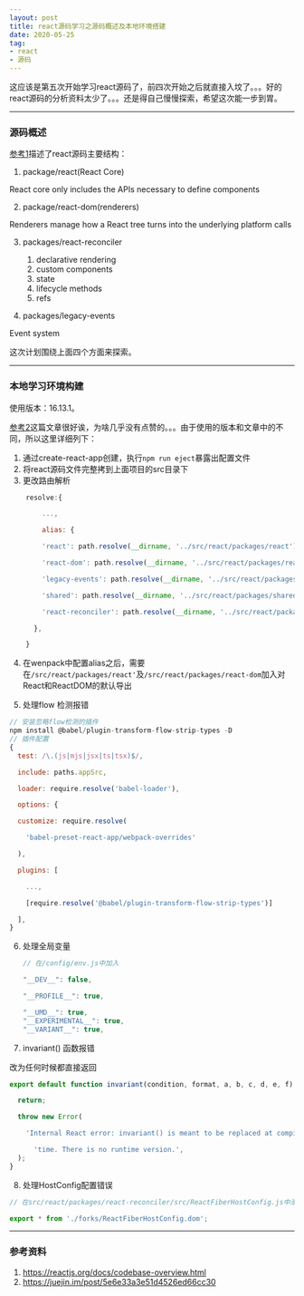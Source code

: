 ```yaml
---
layout: post
title: react源码学习之源码概述及本地环境搭建
date: 2020-05-25
tag: 
- react
- 源码
---
```


这应该是第五次开始学习react源码了，前四次开始之后就直接入坟了。。。好的react源码的分析资料太少了。。。还是得自己慢慢探索，希望这次能一步到胃。

<!-- more -->

---

### 源码概述

[参考1](https://reactjs.org/docs/codebase-overview.html)描述了react源码主要结构：

1. package/react(React Core)

React core only includes the APIs necessary to define components


2. package/react-dom(renderers)

Renderers manage how a React tree turns into the underlying platform calls

3. packages/react-reconciler
   1. declarative rendering
   2. custom components
   3. state
   4. lifecycle methods
   5. refs

4. packages/legacy-events

Event system

这次计划围绕上面四个方面来探索。

---

### 本地学习环境构建

使用版本：16.13.1。

[参考2](https://juejin.im/post/5e6e33a3e51d4526ed66cc30)这篇文章很好诶，为啥几乎没有点赞的。。。由于使用的版本和文章中的不同，所以这里详细列下：

1. 通过create-react-app创建，执行`npm run eject`暴露出配置文件
2. 将react源码文件完整拷到上面项目的src目录下
3. 更改路由解析

```js
    resolve:{

        ...,

        alias: {

        'react': path.resolve(__dirname, '../src/react/packages/react'),

        'react-dom': path.resolve(__dirname, '../src/react/packages/react-dom'),

        'legacy-events': path.resolve(__dirname, '../src/react/packages/legacy-events'),

        'shared': path.resolve(__dirname, '../src/react/packages/shared'),

        'react-reconciler': path.resolve(__dirname, '../src/react/packages/react-reconciler'),

      },

    }
```
4. 在wenpack中配置alias之后，需要在`/src/react/packages/react'`及`/src/react/packages/react-dom`加入对React和ReactDOM的默认导出

5. 处理flow 检测报错

```js
// 安装忽略flow检测的插件
npm install @babel/plugin-transform-flow-strip-types -D
// 插件配置
{
  test: /\.(js|mjs|jsx|ts|tsx)$/,

  include: paths.appSrc,

  loader: require.resolve('babel-loader'),

  options: {

  customize: require.resolve(

    'babel-preset-react-app/webpack-overrides'

  ),

  plugins: [

    ...,

    [require.resolve('@babel/plugin-transform-flow-strip-types')]

  ],
}
```

6. 处理全局变量

    ```js
    // 在/config/env.js中加入
    
    "__DEV__": false,

    "__PROFILE__": true,

    "__UMD__": true,
    "__EXPERIMENTAL__": true,
    "__VARIANT__": true,
    ```
7. invariant() 函数报错

改为任何时候都直接返回

```js
export default function invariant(condition, format, a, b, c, d, e, f) {

  return;

  throw new Error(

    'Internal React error: invariant() is meant to be replaced at compile ' +

      'time. There is no runtime version.',
  );
}
```

8. 处理HostConfig配置错误

```js
// 在src/react/packages/react-reconciler/src/ReactFiberHostConfig.js中添加下面的代码

export * from './forks/ReactFiberHostConfig.dom';
```

---

### 参考资料

1. https://reactjs.org/docs/codebase-overview.html
2. https://juejin.im/post/5e6e33a3e51d4526ed66cc30